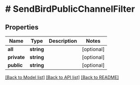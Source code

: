# # SendBirdPublicChannelFilter

## Properties

Name | Type | Description | Notes
------------ | ------------- | ------------- | -------------
**all** | **string** |  | [optional]
**private** | **string** |  | [optional]
**public** | **string** |  | [optional]

[[Back to Model list]](../../README.md#models) [[Back to API list]](../../README.md#endpoints) [[Back to README]](../../README.md)
